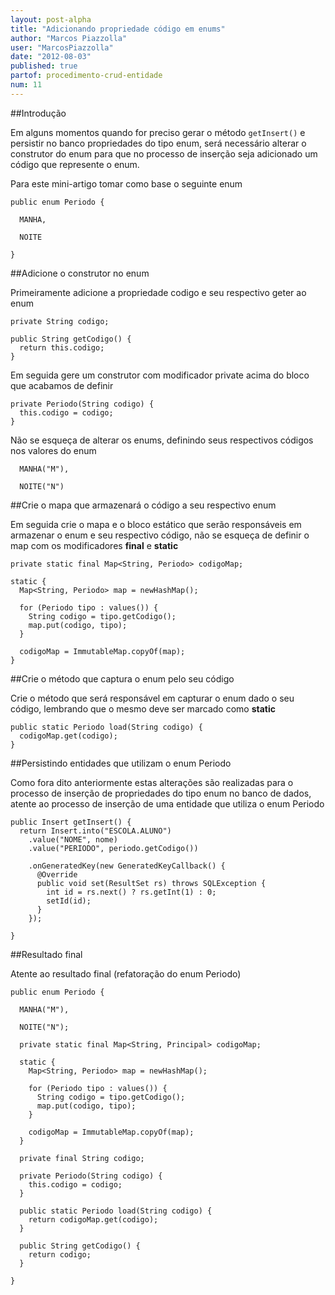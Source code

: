 ```yaml
---
layout: post-alpha
title: "Adicionando propriedade código em enums"
author: "Marcos Piazzolla"
user: "MarcosPiazzolla"
date: "2012-08-03"
published: true
partof: procedimento-crud-entidade
num: 11
---
```


##Introdução

Em alguns momentos quando for preciso gerar o método `getInsert()` e persistir no banco propriedades
do tipo enum, será necessário alterar o construtor do enum para que no processo de inserção seja
adicionado um código que represente o enum.

Para este mini-artigo tomar como base o seguinte enum

    public enum Periodo {
    
      MANHA,
      
      NOITE
    
    }

##Adicione o construtor no enum

Primeiramente adicione a propriedade codigo e seu respectivo geter ao enum

    private String codigo;
    
    public String getCodigo() {
      return this.codigo;
    }

Em seguida gere um construtor com modificador private acima do bloco que acabamos de definir

    private Periodo(String codigo) {
      this.codigo = codigo;
    }

Não se esqueça de alterar os enums, definindo seus respectivos códigos nos valores do enum

      MANHA("M"),
      
      NOITE("N")

##Crie o mapa que armazenará o código a seu respectivo enum

Em seguida crie o mapa e o bloco estático que serão responsáveis em armazenar o enum e seu
respectivo código, não se esqueça de definir o map com os modificadores __final__ e
__static__

    private static final Map<String, Periodo> codigoMap;

    static {
	  Map<String, Periodo> map = newHashMap();
    
	  for (Periodo tipo : values()) {
	    String codigo = tipo.getCodigo();
	    map.put(codigo, tipo);
	  }
    
	  codigoMap = ImmutableMap.copyOf(map);
    }

##Crie o método que captura o enum pelo seu código

Crie o método que será responsável em capturar o enum dado o seu código, lembrando que o
mesmo deve ser marcado como __static__


    public static Periodo load(String codigo) {
      codigoMap.get(codigo);
    }

##Persistindo entidades que utilizam o enum Periodo

Como fora dito anteriormente estas alterações são realizadas para o processo de inserção de propriedades
do tipo enum no banco de dados, atente ao processo de inserção de uma entidade que utiliza o enum Periodo

    public Insert getInsert() {
      return Insert.into("ESCOLA.ALUNO")
        .value("NOME", nome)
        .value("PERIODO", periodo.getCodigo())
        
        .onGeneratedKey(new GeneratedKeyCallback() {
          @Override
          public void set(ResultSet rs) throws SQLException {
            int id = rs.next() ? rs.getInt(1) : 0;
            setId(id);
          }
        });
      
    }

##Resultado final

Atente ao resultado final (refatoração do enum Periodo)

	public enum Periodo {
	
	  MANHA("M"),
	
	  NOITE("N");
	
	  private static final Map<String, Principal> codigoMap;
	
	  static {
	    Map<String, Periodo> map = newHashMap();
	
	    for (Periodo tipo : values()) {
	      String codigo = tipo.getCodigo();
	      map.put(codigo, tipo);
	    }
	
	    codigoMap = ImmutableMap.copyOf(map);
	  }
	
	  private final String codigo;
	
	  private Periodo(String codigo) {
	    this.codigo = codigo;
	  }
	
	  public static Periodo load(String codigo) {
	    return codigoMap.get(codigo);
	  }
	
	  public String getCodigo() {
	    return codigo;
	  }
	
	}
